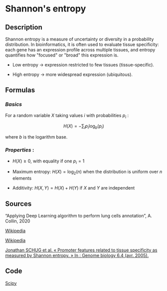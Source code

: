 # Shannon's entropy

## Description 

Shannon entropy is a measure of uncertainty or diversity in a probability distribution. In bioinformatics, it is often used to evaluate tissue specificity: each gene has an expression profile across multiple tissues, and entropy quantifies how "focused" or "broad" this expression is.

- Low entropy $\rightarrow$ expression restricted to few tissues (tissue-specific).

- High entropy $\rightarrow$ more widespread expression (ubiquitous).

## Formulas

### *Basics* 

For a random variable $X$ taking values $i$ with probabilities $p_i$ :

$$
H(X) = -\displaystyle\sum_{i} p_i \log_b(p_i)
$$

where $b$ is the logarithm base.

### *Properties* :

- $H(X) \geq 0$, with equality if one $p_i = 1$

- Maximum entropy: $H(X) = \log_2(n)$ when the distribution is uniform over $n$ elements

- Additivity: $H(X, Y) = H(X) + H(Y)$ if $X$ and $Y$ are independent

## Sources

“Applying Deep Learning algorithm to perform lung cells annotation”, A. Collin, 2020

[Wikipedia](https://en.wikipedia.org/wiki/Entropy_(information_theory))

[Wikipedia](https://fr.wikipedia.org/wiki/Entropie_de_Shannon)

[Jonathan SCHUG et al. « Promoter features related to tissue specificity as measured by Shannon entropy. » In : Genome biology 6.4 (avr. 2005).](https://doi.org/10.1186/gb-2005-6-4-r33)

## Code

[Scipy](https://docs.scipy.org/doc/scipy/reference/generated/scipy.stats.entropy.html)
